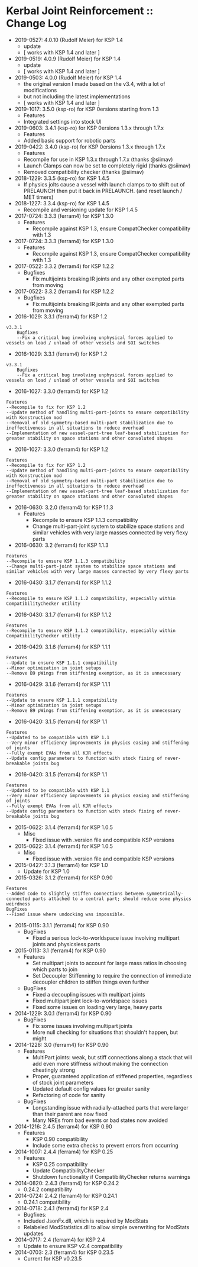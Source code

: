 # Kerbal Joint Reinforcement :: Change Log

* 2019-0527: 4.0.10 (Rudolf Meier) for KSP 1.4
	+ update
	+ [ works with KSP 1.4 and later ]
* 2019-0519: 4.0.9 (Rudolf Meier) for KSP 1.4
	+ update
	+ [ works with KSP 1.4 and later ]
* 2019-0503: 4.0.0 (Rudolf Meier) for KSP 1.4
	+ the original version I made based on the v3.4, with a lot of modifications
	+ but not including the latest implementations
	+ [ works with KSP 1.4 and later ]
* 2019-1017: 3.5.0 (ksp-ro) for KSP 0ersions starting from 1.3
	+ Features
	+ Integrated settings into stock UI
* 2019-0603: 3.4.1 (ksp-ro) for KSP 0ersions 1.3.x through 1.7.x
	+ Features
	+ Added basic support for robotic parts
* 2019-0422: 3.4.0 (ksp-ro) for KSP 0ersions 1.3.x through 1.7.x
	+ Features
	+ Recompile for use in KSP 1.3.x through 1.7.x (thanks @siimav)
	+ Launch Clamps can now be set to completely rigid (thanks @siimav)
	+ Removed compatibility checker (thanks @siimav)
* 2018-1229: 3.3.5 (ksp-ro) for KSP 1.4.5
	+ If physics jolts cause a vessel with launch clamps to to shift out of PRELAUNCH then put it back in PRELAUNCH. (and reset launch / MET timers)
* 2018-1227: 3.3.4 (ksp-ro) for KSP 1.4.5
	+ Recompile and versioning update for KSP 1.4.5
* 2017-0724: 3.3.3 (ferram4) for KSP 1.3.0
	+ Features
		- Recompile against KSP 1.3, ensure CompatChecker compatibility with 1.3
* 2017-0724: 3.3.3 (ferram4) for KSP 1.3.0
	+ Features
		- Recompile against KSP 1.3, ensure CompatChecker compatibility with 1.3
* 2017-0522: 3.3.2 (ferram4) for KSP 1.2.2
	+ Bugfixes
		- Fix multijoints breaking IR joints and any other exempted parts from moving
* 2017-0522: 3.3.2 (ferram4) for KSP 1.2.2
	+ Bugfixes
		- Fix multijoints breaking IR joints and any other exempted parts from moving
* 2016-1029: 3.3.1 (ferram4) for KSP 1.2
```
v3.3.1  
    Bugfixes  
    --Fix a critical bug involving unphysical forces applied to vessels on load / unload of other vessels and SOI switches  
```
* 2016-1029: 3.3.1 (ferram4) for KSP 1.2
```
v3.3.1  
    Bugfixes  
    --Fix a critical bug involving unphysical forces applied to vessels on load / unload of other vessels and SOI switches  
```
* 2016-1027: 3.3.0 (ferram4) for KSP 1.2
```
Features  
--Recompile to fix for KSP 1.2  
--Update method of handling multi-part-joints to ensure compatibility with Konstruction mod  
--Removal of old symmetry-based multi-part stabilization due to ineffectiveness in all situations to reduce overhead  
--Implementation of new vessel-part-tree leaf-based stabilization for greater stability on space stations and other convoluted shapes  
```
* 2016-1027: 3.3.0 (ferram4) for KSP 1.2
```
Features  
--Recompile to fix for KSP 1.2  
--Update method of handling multi-part-joints to ensure compatibility with Konstruction mod  
--Removal of old symmetry-based multi-part stabilization due to ineffectiveness in all situations to reduce overhead  
--Implementation of new vessel-part-tree leaf-based stabilization for greater stability on space stations and other convoluted shapes  
```
* 2016-0630: 3.2.0 (ferram4) for KSP 1.1.3
	+ Features
		- Recompile to ensure KSP 1.1.3 compatibility
		- Change multi-part-joint system to stabilize space stations and similar vehicles with very large masses connected by very flexy parts
* 2016-0630: 3.2 (ferram4) for KSP 1.1.3
```
Features  
--Recompile to ensure KSP 1.1.3 compatibility  
--Change multi-part-joint system to stabilize space stations and similar vehicles with very large masses connected by very flexy parts  
```
* 2016-0430: 3.1.7 (ferram4) for KSP 1.1.2
```
Features
--Recompile to ensure KSP 1.1.2 compatibility, especially within CompatibilityChecker utility  
```
* 2016-0430: 3.1.7 (ferram4) for KSP 1.1.2
```
Features
--Recompile to ensure KSP 1.1.2 compatibility, especially within CompatibilityChecker utility  
```
* 2016-0429: 3.1.6 (ferram4) for KSP 1.1.1
```
Features  
--Update to ensure KSP 1.1.1 compatibility  
--Minor optimization in joint setups  
--Remove B9 pWings from stiffening exemption, as it is unnecessary  
```
* 2016-0429: 3.1.6 (ferram4) for KSP 1.1.1
```
Features  
--Update to ensure KSP 1.1.1 compatibility  
--Minor optimization in joint setups  
--Remove B9 pWings from stiffening exemption, as it is unnecessary  
```
* 2016-0420: 3.1.5 (ferram4) for KSP 1.1
```
Features
--Updated to be compatible with KSP 1.1
--Very minor efficiency improvements in physics easing and stiffening of joints
--Fully exempt EVAs from all KJR effects
--Update config parameters to function with stock fixing of never-breakable joints bug
```
* 2016-0420: 3.1.5 (ferram4) for KSP 1.1
```
Features
--Updated to be compatible with KSP 1.1
--Very minor efficiency improvements in physics easing and stiffening of joints
--Fully exempt EVAs from all KJR effects
--Update config parameters to function with stock fixing of never-breakable joints bug
```
* 2015-0622: 3.1.4 (ferram4) for KSP 1.0.5
	+ Misc
		- Fixed issue with .version file and compatible KSP versions
* 2015-0622: 3.1.4 (ferram4) for KSP 1.0.5
	+ Misc
		- Fixed issue with .version file and compatible KSP versions
* 2015-0427: 3.1.3 (ferram4) for KSP 1.0
	+ Update for KSP 1.0
* 2015-0326: 3.1.2 (ferram4) for KSP 0.90
```
Features  
--Added code to slightly stiffen connections between symmetrically-connected parts attached to a central part; should reduce some physics weirdness
BugFixes  
--Fixed issue where undocking was impossible.
```
* 2015-0115: 3.1.1 (ferram4) for KSP 0.90
	+ BugFixes
		- Fixed a serious lock-to-worldspace issue involving multipart joints and physicsless parts
* 2015-0113: 3.1 (ferram4) for KSP 0.90
	+ Features
		- Set multipart joints to account for large mass ratios in choosing which parts to join
		- Set Decoupler Stiffenning to require the connection of immediate decoupler children to stiffen things even further
	+ BugFixes
		- Fixed a decoupling issues with multipart joints
		- Fixed multipart joint lock-to-worldspace issues
		- Fixed some issues on loading very large, heavy parts
* 2014-1229: 3.0.1 (ferram4) for KSP 0.90
	+ BugFixes
		- Fix some issues involving multipart joints
		- More null checking for situations that shouldn't happen, but might
* 2014-1228: 3.0 (ferram4) for KSP 0.90
	+ Features
		- MultiPart joints: weak, but stiff connections along a stack that will add even more stiffness without making the connection cheatingly strong
		- Proper, guaranteed application of stiffened properties, regardless of stock joint parameters
		- Updated default config values for greater sanity
		- Refactoring of code for sanity
	+ BugFixes
		- Longstanding issue with radially-attached parts that were larger than their parent are now fixed
		- Many NREs from bad events or bad states now avoided
* 2014-1216: 2.4.5 (ferram4) for KSP 0.90
	+ Features
		- KSP 0.90 compatibility
		- Include some extra checks to prevent errors from occurring
* 2014-1007: 2.4.4 (ferram4) for KSP 0.25
	+ Features
		- KSP 0.25 compatibility
		- Update CompatibilityChecker
		- Shutdown functionality if CompatibilityChecker returns warnings
* 2014-0820: 2.4.3 (ferram4) for KSP 0.24.2
	+ 0.24.2 compatibility
* 2014-0724: 2.4.2 (ferram4) for KSP 0.24.1
	+ 0.24.1 compatibility
* 2014-0718: 2.4.1 (ferram4) for KSP 2.4
	+ Bugfixes:
	+ Included JsonFx.dll, which is required by ModStats
	+ Relabeled ModStatistics.dll to allow simple overwriting for ModStats updates
* 2014-0717: 2.4 (ferram4) for KSP 2.4
	+ Update to ensure KSP v2.4 compatibility
* 2014-0703: 2.3 (ferram4) for KSP 0.23.5
	+ Current for KSP v0.23.5
